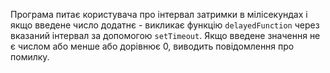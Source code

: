 Програма питає користувача про інтервал затримки в мілісекундах і якщо введене число  додатнє - викликає функцію `delayedFunction` через вказаний інтервал за допомогою `setTimeout`. Якщо введене значення не є числом або менше або дорівнює 0, виводить повідомлення про помилку.